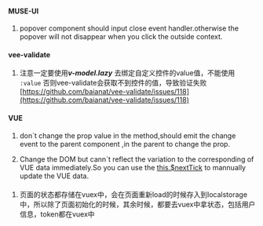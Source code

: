 #### MUSE-UI

1. popover component should input close event handler.otherwise the popover will not disappear when you click the outside context.


#### vee-validate

1. 注意一定要使用***v-model.lazy*** 去绑定自定义控件的value值，不能使用 `:value` 否则vee-validate会获取不到控件的值，导致验证失败[https://github.com/baianat/vee-validate/issues/118](https://github.com/baianat/vee-validate/issues/118)


#### VUE

1. don`t change the prop value in the method,should emit the change event to the parent component ,in the parent to
change the prop.

2. Change the DOM but cann`t reflect the variation to  the corresponding of VUE data immediately.So you can use the
[this.$nextTick](https://cn.vuejs.org/v2/guide/reactivity.html#异步更新队列) to mannually update the
VUE data.


#### 
1. 页面的状态都存储在vuex中，会在页面重新load的时候存入到localstorage中，所以除了页面初始化的时候，其余时候，都要去vuex中拿状态，包括用户信息，token都在vuex中


